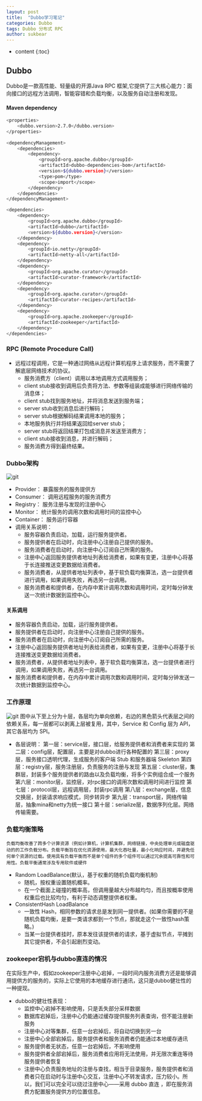 ```yaml
---
layout: post
title:  "Dubbo学习笔记"
categories: Dubbo 
tags: Dubbo 分布式 RPC 
author: sukbear
---
```


* content
{:toc}
## Dubbo

Dubbo是一款高性能、轻量级的开源Java RPC 框架,它提供了三大核心能力：面向接口的远程方法调用，智能容错和负载均衡，以及服务自动注册和发现。

#### Maven dependency
```bash
<properties>
    <dubbo.version>2.7.0</dubbo.version>
</properties>
    
<dependencyManagement>
    <dependencies>
        <dependency>
            <groupId>org.apache.dubbo</groupId>
            <artifactId>dubbo-dependencies-bom</artifactId>
            <version>${dubbo.version}</version>
            <type>pom</type>
            <scope>import</scope>
        </dependency>
    </dependencies>
</dependencyManagement>

<dependencies>
    <dependency>
        <groupId>org.apache.dubbo</groupId>
        <artifactId>dubbo</artifactId>
        <version>${dubbo.version}</version>
    </dependency>
    <dependency>
        <groupId>io.netty</groupId>
        <artifactId>netty-all</artifactId>
    </dependency>
    <dependency>
        <groupId>org.apache.curator</groupId>
        <artifactId>curator-framework</artifactId>
    </dependency>
    <dependency>
        <groupId>org.apache.curator</groupId>
        <artifactId>curator-recipes</artifactId>
    </dependency>
    <dependency>
        <groupId>org.apache.zookeeper</groupId>
        <artifactId>zookeeper</artifactId>
    </dependency>
</dependencies>
```

### RPC (Remote Procedure Call)
- 远程过程调用，它是一种通过网络从远程计算机程序上请求服务，而不需要了解底层网络技术的协议。
   - 服务消费方（client）调用以本地调用方式调用服务；
   - client stub接收到调用后负责将方法、参数等组装成能够进行网络传输的消息体；
   - client stub找到服务地址，并将消息发送到服务端；
   - server stub收到消息后进行解码；
   - server stub根据解码结果调用本地的服务；
   - 本地服务执行并将结果返回给server stub；
   - server stub将返回结果打包成消息并发送至消费方；
   - client stub接收到消息，并进行解码；
   - 服务消费方得到最终结果。
   
   
### Dubbo架构
![git](https://raw.githubusercontent.com/sukbear/sukbear.github.io/master/images/dubbo.jpg)
- Provider： 暴露服务的服务提供方
- Consumer： 调用远程服务的服务消费方
- Registry： 服务注册与发现的注册中心
- Monitor： 统计服务的调用次数和调用时间的监控中心
- Container： 服务运行容器
- 调用关系说明：
    - 服务容器负责启动，加载，运行服务提供者。
    - 服务提供者在启动时，向注册中心注册自己提供的服务。
    - 服务消费者在启动时，向注册中心订阅自己所需的服务。
    - 注册中心返回服务提供者地址列表给消费者，如果有变更，注册中心将基于长连接推送变更数据给消费者。
    - 服务消费者，从提供者地址列表中，基于软负载均衡算法，选一台提供者进行调用，如果调用失败，再选另一台调用。
    - 服务消费者和提供者，在内存中累计调用次数和调用时间，定时每分钟发送一次统计数据到监控中心。
 
    
#### 关系调用
  - 服务容器负责启动，加载，运行服务提供者。
  - 服务提供者在启动时，向注册中心注册自己提供的服务。
  - 服务消费者在启动时，向注册中心订阅自己所需的服务。
  - 注册中心返回服务提供者地址列表给消费者，如果有变更，注册中心将基于长连接推送变更数据给消费者。
  - 服务消费者，从提供者地址列表中，基于软负载均衡算法，选一台提供者进行调用，如果调用失败，再选另一台调用。
  - 服务消费者和提供者，在内存中累计调用次数和调用时间，定时每分钟发送一次统计数据到监控中心。
  
  
### 工作原理
 ![git](https://raw.githubusercontent.com/sukbear/sukbear.github.io/master/images/dubbo1.jpg)
    图中从下至上分为十层，各层均为单向依赖，右边的黑色箭头代表层之间的依赖关系，每一层都可以剥离上层被复用，其中，Service 和 Config 层为 API，其它各层均为 SPI。
- 各层说明：
    第一层：service层，接口层，给服务提供者和消费者来实现的
    第二层：config层，配置层，主要是对dubbo进行各种配置的
    第三层：proxy层，服务接口透明代理，生成服务的客户端 Stub 和服务器端 Skeleton
    第四层：registry层，服务注册层，负责服务的注册与发现
    第五层：cluster层，集群层，封装多个服务提供者的路由以及负载均衡，将多个实例组合成一个服务
    第六层：monitor层，监控层，对rpc接口的调用次数和调用时间进行监控
    第七层：protocol层，远程调用层，封装rpc调用
    第八层：exchange层，信息交换层，封装请求响应模式，同步转异步
    第九层：transport层，网络传输层，抽象mina和netty为统一接口
    第十层：serialize层，数据序列化层。网络传输需要。
   
    
### 负载均衡策略
    负载均衡改善了跨多个计算资源（例如计算机，计算机集群，网络链接，中央处理单元或磁盘驱动的的工作负载分布。负载平衡旨在优化资源使用，最大化吞吐量，最小化响应时间，并避免任何单个资源的过载。使用具有负载平衡而不是单个组件的多个组件可以通过冗余提高可靠性和可用性。负载平衡通常涉及专用软件或硬件
-  Random LoadBalance(默认，基于权重的随机负载均衡机制)
    - 随机，按权重设置随机概率。
    - 在一个截面上碰撞的概率高，但调用量越大分布越均匀，而且按概率使用权重后也比较均匀，有利于动态调整提供者权重。
- ConsistentHash LoadBalance
    - 一致性 Hash，相同参数的请求总是发到同一提供者。(如果你需要的不是随机负载均衡，是要一类请求都到一个节点，那就走这个一致性hash策略。)
    - 当某一台提供者挂时，原本发往该提供者的请求，基于虚拟节点，平摊到其它提供者，不会引起剧烈变动。
    
    
### zookeeper宕机与dubbo直连的情况
 在实际生产中，假如zookeeper注册中心宕掉，一段时间内服务消费方还是能够调用提供方的服务的，实际上它使用的本地缓存进行通讯，这只是dubbo健壮性的一种提现。
- dubbo的健壮性表现：
    - 监控中心宕掉不影响使用，只是丢失部分采样数据
    - 数据库宕掉后，注册中心仍能通过缓存提供服务列表查询，但不能注册新服务
    - 注册中心对等集群，任意一台宕掉后，将自动切换到另一台
    - 注册中心全部宕掉后，服务提供者和服务消费者仍能通过本地缓存通讯
    - 服务提供者无状态，任意一台宕掉后，不影响使用
    - 服务提供者全部宕掉后，服务消费者应用将无法使用，并无限次重连等待服务提供者恢复
    - 注册中心负责服务地址的注册与查找，相当于目录服务，服务提供者和消费者只在启动时与注册中心交互，注册中心不转发请求，压力较小。所以，我们可以完全可以绕过注册中心——采用 dubbo 直连 ，即在服务消费方配置服务提供方的位置信息。

